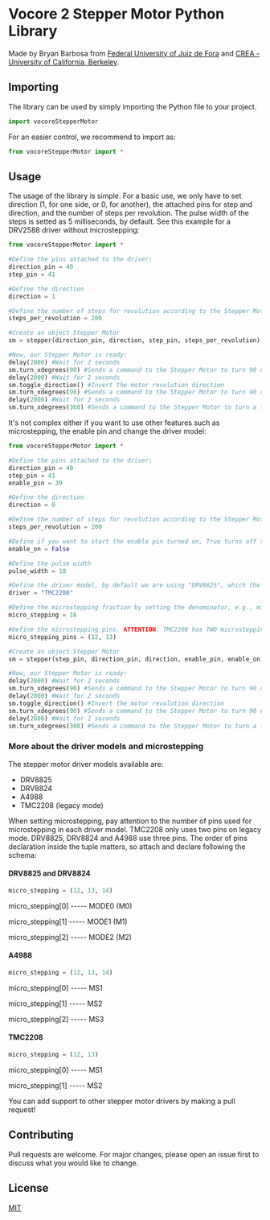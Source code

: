 # Vocore 2 Stepper Motor Python Library

Made by Bryan Barbosa from [Federal University of Juiz de Fora](https://ufjf.br/) and [CREA - University of California, Berkeley](https://crea.berkeley.edu/).

## Importing
The library can be used by simply importing the Python file to your project.

```python
import vocoreStepperMotor
```
For an easier control, we recommend to import as:
```python
from vocoreStepperMotor import *
```

## Usage
The usage of the library is simple. For a basic use, we only have to set direction (1, for one side, or 0, for another), the attached pins for step and direction, and the number of steps per revolution. The pulse width of the steps is setted as 5 milliseconds, by default. See this example for a DRV2588 driver without microstepping:

```python
from vocoreStepperMotor import *

#Define the pins attached to the driver:
direction_pin = 40
step_pin = 41

#Define the direction
direction = 1

#Define the number of steps for revolution according to the Stepper Motor specs
steps_per_revolution = 200

#Create an object Stepper Motor
sm = stepper(direction_pin, direction, step_pin, steps_per_revolution)

#Now, our Stepper Motor is ready:
delay(2000) #Wait for 2 seconds
sm.turn_xdegrees(90) #Sends a command to the Stepper Motor to turn 90 degrees
delay(2000) #Wait for 2 seconds
sm.toggle_direction() #Invert the motor revolution direction
sm.turn_xdegrees(90) #Sends a command to the Stepper Motor to turn 90 degrees, now, to the other side
delay(2000) #Wait for 2 seconds
sm.turn_xdegrees(360) #Sends a command to the Stepper Motor to turn a full revolution
```

It's not complex either if you want to use other features such as microstepping, the enable pin and change the driver model:

```python
from vocoreStepperMotor import *

#Define the pins attached to the driver:
direction_pin = 40
step_pin = 41
enable_pin = 39

#Define the direction
direction = 0 

#Define the number of steps for revolution according to the Stepper Motor specs
steps_per_revolution = 200

#Define if you want to start the enable pin turned on, True turns off the driver, False keep it turned on. It can be changed by using the method ".toggle_enable()"
enable_on = False

#Define the pulse width
pulse_width = 10

#Define the driver model, by default we are using "DRV8825", which the configuration also works for "DRV8824".Currently we have also available the driver models A4988 and TMC2208
driver = "TMC2208"

#Define the microstepping fraction by setting the denominator, e.g., micro_stepping = 16 means 1/16 micro_stepping config.
micro_stepping = 16

#Define the microstepping pins. ATTENTION: TMC2208 has TWO microstepping pins on legacy mode. DRV8825, DRV8824 and A4988 have THREE microstepping pins. Since this example is setting up microstepping for TMC2208, we set a tuple of only TWO elements, which are the pins attached to the microstepping ports on the driver.
micro_stepping_pins = (12, 13)

#Create an object Stepper Motor
sm = stepper(step_pin, direction_pin, direction, enable_pin, enable_on, pulse_width, driver, micro_stepping, micro_stepping_pins)

#Now, our Stepper Motor is ready:
delay(2000) #Wait for 2 seconds
sm.turn_xdegrees(90) #Sends a command to the Stepper Motor to turn 90 degrees
delay(2000) #Wait for 2 seconds
sm.toggle_direction() #Invert the motor revolution direction
sm.turn_xdegrees(90) #Sends a command to the Stepper Motor to turn 90 degrees, now, to the other side
delay(2000) #Wait for 2 seconds
sm.turn_xdegrees(360) #Sends a command to the Stepper Motor to turn a full revolution
```

### More about the driver models and microstepping
The stepper motor driver models available are:
- DRV8825
- DRV8824
- A4988
- TMC2208 (legacy mode)

When setting microstepping, pay attention to the number of pins used for microstepping in each driver model. TMC2208 only uses two pins on legacy mode. DRV8825, DRV8824 and A4988 use three pins.
The order of pins declaration inside the tuple matters, so attach and declare following the schema:
#### DRV8825 and DRV8824
```python
micro_stepping = (12, 13, 14)
```
micro_stepping[0] ----- MODE0 (M0)

micro_stepping[1] ----- MODE1 (M1)

micro_stepping[2] ----- MODE2 (M2)

#### A4988
```python
micro_stepping = (12, 13, 14)
```
micro_stepping[0] ----- MS1

micro_stepping[1] ----- MS2

micro_stepping[2] ----- MS3

#### TMC2208
```python
micro_stepping = (12, 13)
```
micro_stepping[0] ----- MS1

micro_stepping[1] ----- MS2

You can add support to other stepper motor drivers by making a pull request!
## Contributing
Pull requests are welcome. For major changes, please open an issue first to discuss what you would like to change.

## License
[MIT](https://choosealicense.com/licenses/mit/)
